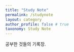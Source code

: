 ```yaml
---
title: "Study Note"
permalink: /studynote
layout: category
author_profile: false # true
taxonomy: Study Note
---
```


공부한 것들의 기록장.
